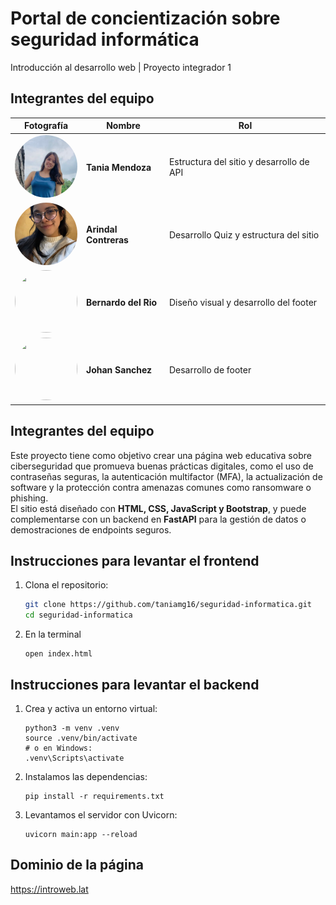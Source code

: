 # Portal de concientización sobre seguridad informática
Introducción al desarrollo web | Proyecto integrador 1

## Integrantes del equipo
| Fotografía | Nombre | Rol |
|-------------|---------|------|
| <img src="img/Tania.jpeg" width="100" height="100" style="border-radius:50%;object-fit:cover;object-position:center top;"> | **Tania Mendoza** | Estructura del sitio y desarrollo de API|
| <img src="img/Ari.jpeg" width="100" height="100" style="border-radius:50%;object-fit:cover;object-position:center top;"> | **Arindal Contreras** | Desarrollo Quiz y estructura del sitio |
| <img src="" width="100" height="100" style="border-radius:50%;object-fit:cover;object-position:center top;"> | **Bernardo del Rio** | Diseño visual y desarrollo del footer  |
| <img src="" width="100" height="100" style="border-radius:50%;object-fit:cover;object-position:center top;"> | **Johan Sanchez** | Desarrollo de footer|

## Integrantes del equipo
Este proyecto tiene como objetivo crear una página web educativa sobre ciberseguridad que promueva buenas prácticas digitales, como el uso de contraseñas seguras, la autenticación multifactor (MFA), la actualización de software y la protección contra amenazas comunes como ransomware o phishing.  
El sitio está diseñado con **HTML, CSS, JavaScript y Bootstrap**, y puede complementarse con un backend en **FastAPI** para la gestión de datos o demostraciones de endpoints seguros.

## Instrucciones para levantar el frontend
1. Clona el repositorio:
   ````bash
   git clone https://github.com/taniamg16/seguridad-informatica.git
   cd seguridad-informatica
   ````
2. En la terminal
    ````
    open index.html
    ````
## Instrucciones para levantar el backend
1. Crea y activa un entorno virtual:
    ````
    python3 -m venv .venv
    source .venv/bin/activate  
    # o en Windows:
    .venv\Scripts\activate
    ````
2. Instalamos las dependencias:
    ````
    pip install -r requirements.txt
    ````
3. Levantamos el servidor con Uvicorn:
    ````
    uvicorn main:app --reload
    ````

## Dominio de la página
https://introweb.lat